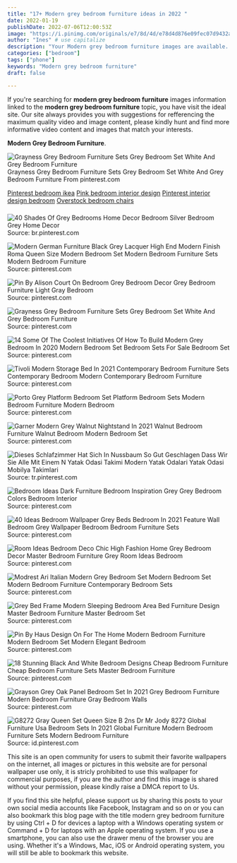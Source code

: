 ```yaml
---
title: "17+ Modern grey bedroom furniture ideas in 2022 "
date: 2022-01-19
publishDate: 2022-07-06T12:00:53Z
image: "https://i.pinimg.com/originals/e7/8d/4d/e78d4d876e09fec07d9432a2163964cb.jpg"
author: "Ines" # use capitalize
description: "Your Modern grey bedroom furniture images are available. Modern grey bedroom furniture are a topic that is being searched for and liked by netizens today. You can Download the Modern grey bedroom furniture files here. Get all free photos."
categories: ["bedroom"]
tags: ["phone"]
keywords: "Modern grey bedroom furniture"
draft: false

---
```


If you're searching for **modern grey bedroom furniture** images information linked to the **modern grey bedroom furniture** topic, you have visit the ideal  site.  Our site always  provides you with  suggestions  for refferencing  the maximum  quality video and image  content, please kindly hunt and find more informative video content and images  that match your interests.

**Modern Grey Bedroom Furniture**. 

![Grayness Grey Bedroom Furniture Sets Grey Bedroom Set White And Grey Bedroom Furniture](https://i.pinimg.com/originals/33/63/20/336320deab9515ebb5801fed3272ebe4.jpg "Grayness Grey Bedroom Furniture Sets Grey Bedroom Set White And Grey Bedroom Furniture")
Grayness Grey Bedroom Furniture Sets Grey Bedroom Set White And Grey Bedroom Furniture From pinterest.com

[Pinterest bedroom ikea](/pinterest-bedroom-ikea/)
[Pink bedroom interior design](/pink-bedroom-interior-design/)
[Pinterest interior design bedroom](/pinterest-interior-design-bedroom/)
[Overstock bedroom chairs](/overstock-bedroom-chairs/)



### 

 


![40 Shades Of Grey Bedrooms Home Decor Bedroom Silver Bedroom Grey Home Decor](https://i.pinimg.com/originals/d7/88/37/d788378ecfdf8f3ca733c76af4a9aeba.png "40 Shades Of Grey Bedrooms Home Decor Bedroom Silver Bedroom Grey Home Decor")
Source: br.pinterest.com

 

![Modern German Furniture Black Grey Lacquer High End Modern Finish Roma Queen Size Modern Bedroom Set Modern Bedroom Furniture Sets Modern Bedroom Furniture](https://i.pinimg.com/originals/e0/d4/c7/e0d4c7cd1c50ab31c1e8fb4158095dd5.jpg "Modern German Furniture Black Grey Lacquer High End Modern Finish Roma Queen Size Modern Bedroom Set Modern Bedroom Furniture Sets Modern Bedroom Furniture")
Source: pinterest.com

 

![Pin By Alison Court On Bedroom Grey Bedroom Decor Grey Bedroom Furniture Light Gray Bedroom](https://i.pinimg.com/736x/10/05/08/10050817665fe055d99fc566eaeb10c5.jpg "Pin By Alison Court On Bedroom Grey Bedroom Decor Grey Bedroom Furniture Light Gray Bedroom")
Source: pinterest.com

 

![Grayness Grey Bedroom Furniture Sets Grey Bedroom Set White And Grey Bedroom Furniture](https://i.pinimg.com/originals/33/63/20/336320deab9515ebb5801fed3272ebe4.jpg "Grayness Grey Bedroom Furniture Sets Grey Bedroom Set White And Grey Bedroom Furniture")
Source: pinterest.com

 

![14 Some Of The Coolest Initiatives Of How To Build Modern Grey Bedroom In 2020 Modern Bedroom Set Bedroom Sets For Sale Bedroom Set](https://i.pinimg.com/originals/d5/23/3e/d5233e7e07470760ac72dbba9978e5aa.jpg "14 Some Of The Coolest Initiatives Of How To Build Modern Grey Bedroom In 2020 Modern Bedroom Set Bedroom Sets For Sale Bedroom Set")
Source: pinterest.com

 

![Tivoli Modern Storage Bed In 2021 Contemporary Bedroom Furniture Sets Contemporary Bedroom Modern Contemporary Bedroom Furniture](https://i.pinimg.com/originals/3e/3d/82/3e3d82b6197d0bab84cc7bcf25a998ab.png "Tivoli Modern Storage Bed In 2021 Contemporary Bedroom Furniture Sets Contemporary Bedroom Modern Contemporary Bedroom Furniture")
Source: pinterest.com

 

![Porto Grey Platform Bedroom Set Platform Bedroom Sets Modern Bedroom Furniture Modern Bedroom](https://i.pinimg.com/736x/df/df/0d/dfdf0dc7a653432767ca4f9b49e09fb3.jpg "Porto Grey Platform Bedroom Set Platform Bedroom Sets Modern Bedroom Furniture Modern Bedroom")
Source: pinterest.com

 

![Garner Modern Grey Walnut Nightstand In 2021 Walnut Bedroom Furniture Walnut Bedroom Modern Bedroom Set](https://i.pinimg.com/originals/1c/14/eb/1c14ebe2ade23fd25d9289ceb75a3fa8.jpg "Garner Modern Grey Walnut Nightstand In 2021 Walnut Bedroom Furniture Walnut Bedroom Modern Bedroom Set")
Source: pinterest.com

 

![Dieses Schlafzimmer Hat Sich In Nussbaum So Gut Geschlagen Dass Wir Sie Alle Mit Einem N Yatak Odasi Takimi Modern Yatak Odalari Yatak Odasi Mobilya Takimlari](https://i.pinimg.com/originals/3c/10/b7/3c10b732a74309adc1f16d4e3fd7adaa.jpg "Dieses Schlafzimmer Hat Sich In Nussbaum So Gut Geschlagen Dass Wir Sie Alle Mit Einem N Yatak Odasi Takimi Modern Yatak Odalari Yatak Odasi Mobilya Takimlari")
Source: tr.pinterest.com

 

![Bedroom Ideas Dark Furniture Bedroom Inspiration Grey Grey Bedroom Colors Bedroom Interior](https://i.pinimg.com/originals/7e/42/11/7e4211ca5c76281d418479fa232271ca.jpg "Bedroom Ideas Dark Furniture Bedroom Inspiration Grey Grey Bedroom Colors Bedroom Interior")
Source: pinterest.com

 

![40 Ideas Bedroom Wallpaper Grey Beds Bedroom In 2021 Feature Wall Bedroom Grey Wallpaper Bedroom Bedroom Furniture Sets](https://i.pinimg.com/474x/7a/35/7d/7a357d23ebddddcad6b94bfc0868da9c.jpg "40 Ideas Bedroom Wallpaper Grey Beds Bedroom In 2021 Feature Wall Bedroom Grey Wallpaper Bedroom Bedroom Furniture Sets")
Source: pinterest.com

 

![Room Ideas Bedroom Deco Chic High Fashion Home Grey Bedroom Decor Master Bedroom Furniture Grey Room Ideas Bedroom](https://i.pinimg.com/originals/09/47/d0/0947d0f743be61dffbef5b4631a42cce.png "Room Ideas Bedroom Deco Chic High Fashion Home Grey Bedroom Decor Master Bedroom Furniture Grey Room Ideas Bedroom")
Source: pinterest.com

 

![Modrest Ari Italian Modern Grey Bedroom Set Modern Bedroom Set Modern Bedroom Furniture Contemporary Bedroom Sets](https://i.pinimg.com/originals/2b/eb/57/2beb571536c3cd89e50629e50ed1d90f.jpg "Modrest Ari Italian Modern Grey Bedroom Set Modern Bedroom Set Modern Bedroom Furniture Contemporary Bedroom Sets")
Source: pinterest.com

 

![Grey Bed Frame Modern Sleeping Bedroom Area Bed Furniture Design Master Bedroom Furniture Master Bedroom Set](https://i.pinimg.com/originals/d4/cc/72/d4cc72a0cba4e1253966e6e02b4b87c1.jpg "Grey Bed Frame Modern Sleeping Bedroom Area Bed Furniture Design Master Bedroom Furniture Master Bedroom Set")
Source: pinterest.com

 

![Pin By Haus Design On For The Home Modern Bedroom Furniture Modern Bedroom Set Modern Elegant Bedroom](https://i.pinimg.com/originals/9e/42/19/9e421916b4460cb66aa87b5001cbecdd.jpg "Pin By Haus Design On For The Home Modern Bedroom Furniture Modern Bedroom Set Modern Elegant Bedroom")
Source: pinterest.com

 

![18 Stunning Black And White Bedroom Designs Cheap Bedroom Furniture Cheap Bedroom Furniture Sets Master Bedroom Furniture](https://i.pinimg.com/736x/f7/5c/b4/f75cb42c53845c3ad00e048393c19d3c--black-white-bedrooms-grey-bedrooms.jpg "18 Stunning Black And White Bedroom Designs Cheap Bedroom Furniture Cheap Bedroom Furniture Sets Master Bedroom Furniture")
Source: pinterest.com

 

![Grayson Grey Oak Panel Bedroom Set In 2021 Grey Bedroom Furniture Modern Bedroom Furniture Gray Bedroom Walls](https://i.pinimg.com/736x/d3/7f/4d/d37f4da1b2aa7397ee5d5407d95b7c8f.jpg "Grayson Grey Oak Panel Bedroom Set In 2021 Grey Bedroom Furniture Modern Bedroom Furniture Gray Bedroom Walls")
Source: pinterest.com

 

![G8272 Gray Queen Set Queen Size B 2ns Dr Mr Jody 8272 Global Furniture Usa Bedroom Sets In 2021 Global Furniture Modern Bedroom Furniture Sets Modern Bedroom Furniture](https://i.pinimg.com/originals/e7/8d/4d/e78d4d876e09fec07d9432a2163964cb.jpg "G8272 Gray Queen Set Queen Size B 2ns Dr Mr Jody 8272 Global Furniture Usa Bedroom Sets In 2021 Global Furniture Modern Bedroom Furniture Sets Modern Bedroom Furniture")
Source: id.pinterest.com

 

This site is an open community for users to submit their favorite wallpapers on the internet, all images or pictures in this website are for personal wallpaper use only, it is stricly prohibited to use this wallpaper for commercial purposes, if you are the author and find this image is shared without your permission, please kindly raise a DMCA report to Us.

If you find this site helpful, please support us by sharing this posts to your own social media accounts like Facebook, Instagram and so on or you can also bookmark this blog page with the title modern grey bedroom furniture by using Ctrl + D for devices a laptop with a Windows operating system or Command + D for laptops with an Apple operating system. If you use a smartphone, you can also use the drawer menu of the browser you are using. Whether it's a Windows, Mac, iOS or Android operating system, you will still be able to bookmark this website.
